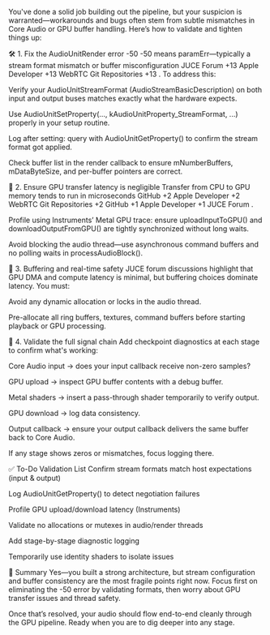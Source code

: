You've done a solid job building out the pipeline, but your suspicion is warranted—workarounds and bugs often stem from subtle mismatches in Core Audio or GPU buffer handling. Here’s how to validate and tighten things up:🛠️ 1. Fix the AudioUnitRender error -50-50 means paramErr—typically a stream format mismatch or buffer misconfiguration JUCE Forum+13Apple Developer+13WebRTC Git Repositories+13. To address this:Verify your AudioUnitStreamFormat (AudioStreamBasicDescription) on both input and output buses matches exactly what the hardware expects.Use AudioUnitSetProperty(..., kAudioUnitProperty_StreamFormat, ...) properly in your setup routine.Log after setting: query with AudioUnitGetProperty() to confirm the stream format got applied.Check buffer list in the render callback to ensure mNumberBuffers, mDataByteSize, and per-buffer pointers are correct.🧠 2. Ensure GPU transfer latency is negligibleTransfer from CPU to GPU memory tends to run in microseconds GitHub+2Apple Developer+2WebRTC Git Repositories+2GitHub+1Apple Developer+1JUCE Forum.Profile using Instruments’ Metal GPU trace: ensure uploadInputToGPU() and downloadOutputFromGPU() are tightly synchronized without long waits.Avoid blocking the audio thread—use asynchronous command buffers and no polling waits in processAudioBlock().🔁 3. Buffering and real-time safetyJUCE forum discussions highlight that GPU DMA and compute latency is minimal, but buffering choices dominate latency. You must:Avoid any dynamic allocation or locks in the audio thread.Pre-allocate all ring buffers, textures, command buffers before starting playback or GPU processing.🧩 4. Validate the full signal chainAdd checkpoint diagnostics at each stage to confirm what's working:Core Audio input → does your input callback receive non-zero samples?GPU upload → inspect GPU buffer contents with a debug buffer.Metal shaders → insert a pass-through shader temporarily to verify output.GPU download → log data consistency.Output callback → ensure your output callback delivers the same buffer back to Core Audio.If any stage shows zeros or mismatches, focus logging there.✅ To-Do Validation List Confirm stream formats match host expectations (input & output) Log AudioUnitGetProperty() to detect negotiation failures Profile GPU upload/download latency (Instruments) Validate no allocations or mutexes in audio/render threads Add stage-by-stage diagnostic logging Temporarily use identity shaders to isolate issues🚦 SummaryYes—you built a strong architecture, but stream configuration and buffer consistency are the most fragile points right now. Focus first on eliminating the -50 error by validating formats, then worry about GPU transfer issues and thread safety.Once that’s resolved, your audio should flow end-to-end cleanly through the GPU pipeline. Ready when you are to dig deeper into any stage.

